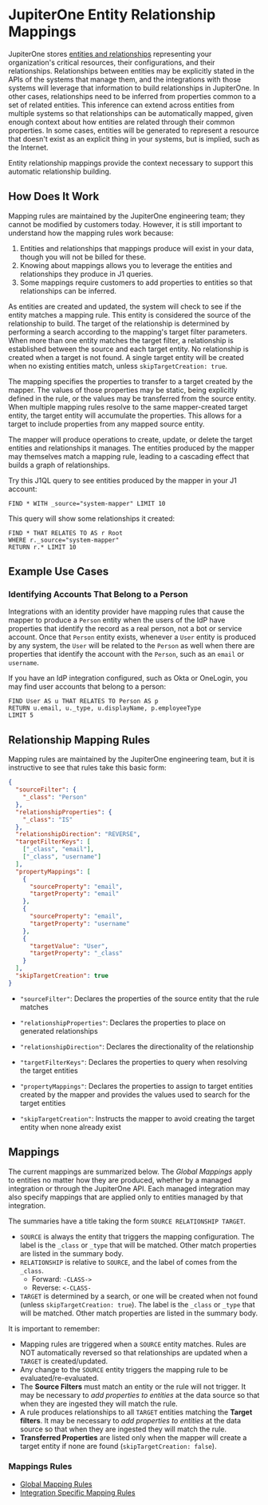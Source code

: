 # JupiterOne Entity Relationship Mappings

JupiterOne stores [entities and relationships](./jupiterone-data-model.md) representing your organization's critical resources, their configurations, and their relationships. Relationships between entities may be explicitly stated in the APIs of the systems that manage them, and the integrations with those systems will leverage that information to build relationships in JupiterOne. In other cases, relationships need to be inferred from properties common to a set of related entities. This inference can extend across entities from multiple systems so that relationships can be automatically mapped, given enough context about how entities are related through their common properties. In some cases, entities will be generated to represent a resource that doesn't exist as an explicit thing in your systems, but is implied, such as the Internet.

Entity relationship mappings provide the context necessary to support this automatic relationship building.

## How Does It Work

Mapping rules are maintained by the JupiterOne engineering team; they cannot be modified by customers today. However, it is still important to understand how the mapping rules work because:

1. Entities and relationships that mappings produce will exist in your data, though you will not be billed for these.
2. Knowing about mappings allows you to leverage the entities and relationships they produce in J1 queries.
3. Some mappings require customers to add properties to entities so that relationships can be inferred.

As entities are created and updated, the system will check to see if the entity matches a mapping rule. This entity is considered the source of the relationship to build. The target of the relationship is determined by performing a search according to the mapping's target filter parameters. When more than one entity matches the target filter, a relationship is established between the source and each target entity. No relationship is created when a target is not found. A single target entity will be created when no existing entities match, unless `skipTargetCreation: true`.

The mapping specifies the properties to transfer to a target created by the mapper. The values of those properties may be static, being explicitly defined in the rule, or the values may be transferred from the source entity. When multiple mapping rules resolve to the same mapper-created target entity, the target entity will accumulate the properties. This allows for a target to include properties from any mapped source entity.

The mapper will produce operations to create, update, or delete the target entities and relationships it manages. The entities produced by the mapper may themselves match a mapping rule, leading to a cascading effect that builds a graph of relationships.

Try this J1QL query to see entities produced by the mapper in your J1 account:

```j1ql
FIND * WITH _source="system-mapper" LIMIT 10
```

This query will show some relationships it created:

```j1ql
FIND * THAT RELATES TO AS r Root
WHERE r._source="system-mapper"
RETURN r.* LIMIT 10
```

## Example Use Cases

### Identifying Accounts That Belong to a Person

Integrations with an identity provider have mapping rules that cause the mapper to produce a `Person` entity when the users of the IdP have properties that identify the record as a real person, not a bot or service account. Once that `Person` entity exists, whenever a `User` entity is produced by any system, the `User` will be related to the `Person` as well when there are properties that identify the account with the `Person`, such as an `email` or `username`.

If you have an IdP integration configured, such as Okta or OneLogin, you may find user accounts that belong to a person:

```j1ql
FIND User AS u THAT RELATES TO Person AS p
RETURN u.email, u._type, u.displayName, p.employeeType
LIMIT 5
```

## Relationship Mapping Rules

Mapping rules are maintained by the JupiterOne engineering team, but it is instructive to see that rules take this basic form:

```json
{
  "sourceFilter": {
    "_class": "Person"
  },
  "relationshipProperties": {
    "_class": "IS"
  },
  "relationshipDirection": "REVERSE",
  "targetFilterKeys": [
    ["_class", "email"],
    ["_class", "username"]
  ],
  "propertyMappings": [
    {
      "sourceProperty": "email",
      "targetProperty": "email"
    },
    {
      "sourceProperty": "email",
      "targetProperty": "username"
    },
    {
      "targetValue": "User",
      "targetProperty": "_class"
    }
  ],
  "skipTargetCreation": true
}
```

- `"sourceFilter"`: Declares the properties of the source entity that the rule matches

- `"relationshipProperties"`: Declares the properties to place on generated relationships

- `"relationshipDirection"`: Declares the directionality of the relationship

- `"targetFilterKeys"`: Declares the properties to query when resolving the target entities

- `"propertyMappings"`: Declares the properties to assign to target entities created by the mapper and provides the values used to search for the target entities

- `"skipTargetCreation"`: Instructs the mapper to avoid creating the target entity when none already exist

## Mappings

The current mappings are summarized below. The _Global Mappings_ apply to entities no matter how they are produced, whether by a managed integration or through the JupiterOne API. Each managed integration may also specify mappings that are applied only to entities managed by that integration.

The summaries have a title taking the form `SOURCE RELATIONSHIP TARGET`.

- `SOURCE` is always the entity that triggers the mapping configuration. The label is the `_class` or `_type` that will be matched. Other match properties are listed in the summary body.
- `RELATIONSHIP` is relative to `SOURCE`, and the label of comes from the `_class`.
  - Forward: `-CLASS->`
  - Reverse: `<-CLASS-`
- `TARGET` is determined by a search, or one will be created when not found (unless `skipTargetCreation: true`). The label is the `_class` or `_type` that will be matched. Other match properties are listed in the summary body.

It is important to remember:

- Mapping rules are triggered when a `SOURCE` entity matches. Rules are NOT automatically reversed so that relationships are updated when a `TARGET` is created/updated.
- Any change to the `SOURCE` entity triggers the mapping rule to be evaluated/re-evaluated.
- The **Source Filters** must match an entity or the rule will not trigger. It may be necessary to _add properties to entities_ at the data source so that when they are ingested they will match the rule.
- A rule produces relationships to all `TARGET` entities matching the **Target filters**. It may be necessary to _add properties to entities_ at the data source so that when they are ingested they will match the rule.
- **Transferred Properties** are listed only when the mapper will create a target entity if none are found (`skipTargetCreation: false`). 

### Mappings Rules

- [Global Mapping Rules](./mappings-global.md)
- [Integration Specific Mapping Rules](./mappings-integrations.md)

